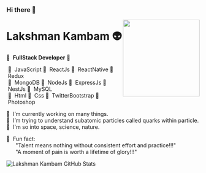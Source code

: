 ### Hi there 👋

<!--
**klakshman318/klakshman318** is a ✨ _special_ ✨ repository because its `README.md` (this file) appears on your GitHub profile.
-->

<img align='right' src='http://www.lakshmankambam.com/Lakshman.png' width='200' />

# Lakshman Kambam 👽
🚀 &nbsp;<b>FullStack Developer</b>&nbsp;🚀

&nbsp;🌱 &nbsp;JavaScript&nbsp;🌱 &nbsp;ReactJs&nbsp;🌱 &nbsp;ReactNative&nbsp;🌱 &nbsp;Redux<br/>&nbsp;🌱 &nbsp;MongoDB&nbsp;🌱 &nbsp;NodeJs&nbsp;🌱 &nbsp;ExpressJs&nbsp;🌱 &nbsp;NestJs&nbsp;🌱 &nbsp;MySQL<br/>&nbsp;🌱 &nbsp;Html&nbsp;🌱 &nbsp;Css&nbsp;🌱 &nbsp;TwitterBootstrap&nbsp;🌱 &nbsp;Photoshop

🧠  &nbsp;I’m currently working on many things.</br>
🧬  &nbsp;I’m trying to understand subatomic particles called quarks within particle.</br>
🌌  &nbsp;I'm so into space, science, nature.</br>

💎  &nbsp;Fun fact:</br>
   &nbsp;&nbsp;&nbsp;&nbsp;&nbsp;&nbsp;"Talent means nothing without consistent effort and practice!!!"</br>
   &nbsp;&nbsp;&nbsp;&nbsp;&nbsp;&nbsp;"A moment of pain is worth a lifetime of glory!!!"</br>
    
![Lakshman Kambam GitHub Stats](https://github-readme-stats.vercel.app/api?username=klakshman318&hide=["issues"]&show_icons=true)
